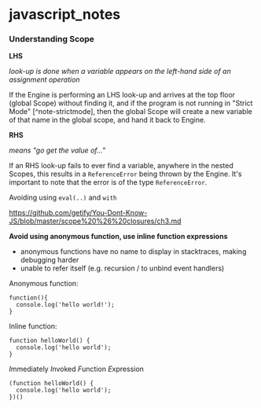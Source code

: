 # javascript_notes

### Understanding Scope

**LHS** 

*look-up is done when a variable appears on the left-hand side of an assignment operation*

If the Engine is performing an LHS look-up and arrives at the top floor (global Scope) without finding it, and if the program is not running in "Strict Mode" [^note-strictmode], then the global Scope will create a new variable of that name in the global scope, and hand it back to Engine.

**RHS** 

*means "go get the value of..."*

If an RHS look-up fails to ever find a variable, anywhere in the nested Scopes, this results in a `ReferenceError` being thrown by the Engine. It's important to note that the error is of the type `ReferenceError`.


Avoiding using `eval(..)` and `with`

https://github.com/getify/You-Dont-Know-JS/blob/master/scope%20%26%20closures/ch3.md

**Avoid using anonymous function, use inline function expressions**
+ anonymous functions have no name to display in stacktraces, making debugging harder
+ unable to refer itself (e.g. recursion / to unbind event handlers)

Anonymous function: 
```
function(){
  console.log('hello world!');
}
```

Inline function:
```
function helloWorld() {
  console.log('hello world');
}
```

*I*mmediately *I*nvoked *F*unction *E*xpression
```
(function helloWorld() {
  console.log('hello world');
})()
```

